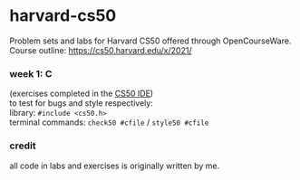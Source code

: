 # harvard-cs50
Problem sets and labs for Harvard CS50 offered through OpenCourseWare.
Course outline: 
https://cs50.harvard.edu/x/2021/

### week 1: C  
(exercises completed in the <a href="https://ide.cs50.io/">CS50 IDE</a>)  
to test for bugs and style respectively:  
library: `#include <cs50.h>`  
terminal commands: `check50 #cfile` / `style50 #cfile`  

### credit
all code in labs and exercises is originally written by me.
